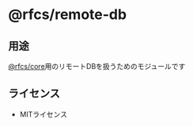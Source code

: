 # @rfcs/remote-db

## 用途

[@rfcs/core](https://www.npmjs.com/package/@rfcs/core)用のリモートDBを扱うためのモジュールです

## ライセンス

- MITライセンス
